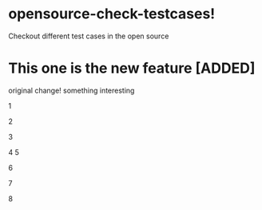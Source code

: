 




# opensource-check-testcases!



Checkout different test cases in the open source

# This one is the new feature [ADDED]


original change! 
something interesting

1

2


3


4
5

6

7


8

